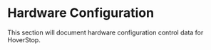 # Hardware Configuration

This section will document hardware configuration control data for HoverStop.
